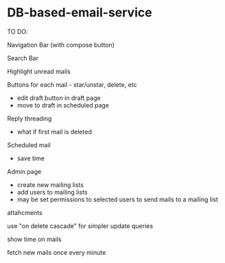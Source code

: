 # DB-based-email-service

TO DO:

Navigation Bar (with compose button)

Search Bar

Highlight unread mails

Buttons for each mail - star/unstar, delete, etc
- edit draft button in draft page
- move to draft in scheduled page

Reply threading
- what if first mail is deleted

Scheduled mail
- save time

Admin page
- create new mailing lists
- add users to mailing lists
- may be set permissions to selected users to send mails to a mailing list

attahcments

use "on delete cascade" for simpler update queries

show time on mails

fetch new mails once every minute